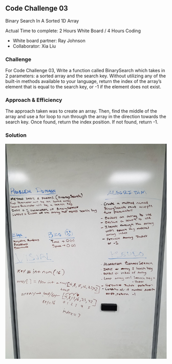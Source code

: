 ## Code Challenge 03

Binary Search In A Sorted 1D Array

Actual Time to complete: 2 Hours White Board / 4 Hours Coding

- White board partner: Ray Johnson
- Collaborator: Xia Liu

### Challenge
For Code Challenge 03, Write a function called BinarySearch which takes in 2 parameters: a sorted array and the search key. Without utilizing any of the built-in methods available to your language, return the index of the array’s element that is equal to the search key, or -1 if the element does not exist.

### Approach & Efficiency
The approach taken was to create an array. Then, find the middle of the array and use a for loop to run through the array in the direction towards the search key. Once found, return the index position. If not found, return -1.

### Solution
![White Board 03](https://github.com/drewsview34/data-structures-and-algorithms/blob/master/assets/codeChallengeThree.jpg)
